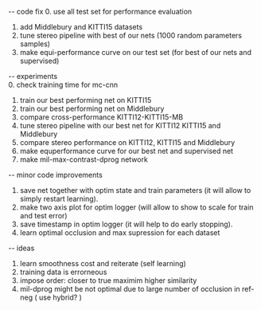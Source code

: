 -- code fix
0. use all test set for performance evaluation
1. add Middlebury and KITTI15 datasets
2. tune stereo pipeline with best of our nets (1000 random parameters samples)
3. make equi-performance curve on our test set (for best of our nets and supervised)    

-- experiments    
0. check training time for mc-cnn
1. train our best performing net on KITTI15
2. train our best performing net on Middlebury
3. compare cross-performance KITTI12-KITTI15-MB
4. tune stereo pipeline with our best net for KITTI12 KITTI15 and Middlebury
5. compare stereo performance on KITTI12, KITTI15 and Middlebury
6. make equperformance curve for our best net and supervised net
7. make mil-max-contrast-dprog network

-- minor code improvements
1. save net together with optim state and train parameters (it will allow to simply restart learning). 
2. make two axis plot for optim logger (will allow to show to scale for train and test error)
3. save timestamp in optim logger (it will help to do early stopping).
4. learn optimal occlusion and max supression for each dataset

-- ideas
1. learn smoothness cost and reiterate (self learning)
2. training data is errorneous
3. impose order: closer to true maximim higher similarity
4. mil-dprog might be not optimal due to large number of occlusion in ref-neg ( use hybrid? )